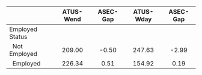 
|                      |    ATUS-Wend |     ASEC-Gap |    ATUS-Wday |     ASEC-Gap |
| -------------------- | :----------: | :----------: | :----------: | :----------: |
| Employed Status      |              |              |              |              |
| &nbsp;&nbsp;Not Employed |       209.00 |        -0.50 |       247.63 |        -2.99 |
| &nbsp;&nbsp;Employed |       226.34 |         0.51 |       154.92 |         0.19 |

